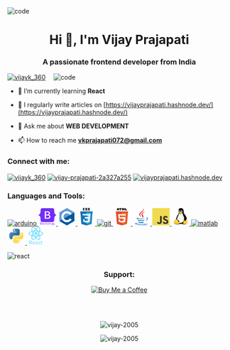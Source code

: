 <img src="https://www.pramukhdigital.com/wp-content/uploads/2018/07/New-PNC-Animated-Banners.gif" alt="code">
<h1 align="center">Hi 👋, I'm Vijay Prajapati</h1>
<h3 align="center">A passionate frontend developer from India</h3>
<img align="right" width="400" src="https://raw.githubusercontent.com/gist/MedRedha/fd8e2481bde2610c96b9aafde543879c/raw/88624e8d31c4295973dcb7c900dacf0edc0a6d99/coding.gif" alt="code">


<p align="left"> <a href="https://twitter.com/vijayk_360" target="blank"><img src="https://img.shields.io/twitter/follow/vijayk_360?logo=twitter&style=for-the-badge" alt="vijayk_360" /></a> </p>

- 🌱 I’m currently learning **React**

- 📝 I regularly write articles on [https://vijayprajapati.hashnode.dev/](https://vijayprajapati.hashnode.dev/)

- 💬 Ask me about **WEB DEVELOPMENT**

- 📫 How to reach me **vkprajapati072@gmail.com**

<h3 align="left">Connect with me:</h3>
<p align="left">
<a href="https://twitter.com/vijayk_360" target="blank"><img align="center" src="https://raw.githubusercontent.com/rahuldkjain/github-profile-readme-generator/master/src/images/icons/Social/twitter.svg" alt="vijayk_360" height="30" width="40" /></a>
<a href="https://linkedin.com/in/vijay-prajapati-2a327a255" target="blank"><img align="center" src="https://raw.githubusercontent.com/rahuldkjain/github-profile-readme-generator/master/src/images/icons/Social/linked-in-alt.svg" alt="vijay-prajapati-2a327a255" height="30" width="40" /></a>
<a href="https://hashnode.com/vijayprajapati.hashnode.dev" target="blank"><img align="center" src="https://raw.githubusercontent.com/rahuldkjain/github-profile-readme-generator/master/src/images/icons/Social/hashnode.svg" alt="vijayprajapati.hashnode.dev" height="30" width="40" /></a>
</p>

<h3 align="left">Languages and Tools:</h3>
<p align="left"> <a href="https://www.arduino.cc/" target="_blank" rel="noreferrer"> <img src="https://cdn.worldvectorlogo.com/logos/arduino-1.svg" alt="arduino" width="40" height="40"/> </a> <a href="https://getbootstrap.com" target="_blank" rel="noreferrer"> <img src="https://raw.githubusercontent.com/devicons/devicon/master/icons/bootstrap/bootstrap-plain-wordmark.svg" alt="bootstrap" width="40" height="40"/> </a> <a href="https://www.cprogramming.com/" target="_blank" rel="noreferrer"> <img src="https://raw.githubusercontent.com/devicons/devicon/master/icons/c/c-original.svg" alt="c" width="40" height="40"/> </a> <a href="https://www.w3schools.com/css/" target="_blank" rel="noreferrer"> <img src="https://raw.githubusercontent.com/devicons/devicon/master/icons/css3/css3-original-wordmark.svg" alt="css3" width="40" height="40"/> </a> <a href="https://git-scm.com/" target="_blank" rel="noreferrer"> <img src="https://www.vectorlogo.zone/logos/git-scm/git-scm-icon.svg" alt="git" width="40" height="40"/> </a> <a href="https://www.w3.org/html/" target="_blank" rel="noreferrer"> <img src="https://raw.githubusercontent.com/devicons/devicon/master/icons/html5/html5-original-wordmark.svg" alt="html5" width="40" height="40"/> </a> <a href="https://www.java.com" target="_blank" rel="noreferrer"> <img src="https://raw.githubusercontent.com/devicons/devicon/master/icons/java/java-original.svg" alt="java" width="40" height="40"/> </a> <a href="https://developer.mozilla.org/en-US/docs/Web/JavaScript" target="_blank" rel="noreferrer"> <img src="https://raw.githubusercontent.com/devicons/devicon/master/icons/javascript/javascript-original.svg" alt="javascript" width="40" height="40"/> </a> <a href="https://www.linux.org/" target="_blank" rel="noreferrer"> <img src="https://raw.githubusercontent.com/devicons/devicon/master/icons/linux/linux-original.svg" alt="linux" width="40" height="40"/> </a> <a href="https://www.mathworks.com/" target="_blank" rel="noreferrer"> <img src="https://upload.wikimedia.org/wikipedia/commons/2/21/Matlab_Logo.png" alt="matlab" width="40" height="40"/> </a> <a href="https://www.python.org" target="_blank" rel="noreferrer"> <img src="https://raw.githubusercontent.com/devicons/devicon/master/icons/python/python-original.svg" alt="python" width="40" height="40"/> </a> <a href="https://reactjs.org/" target="_blank" rel="noreferrer"> <img src="https://raw.githubusercontent.com/devicons/devicon/master/icons/react/react-original-wordmark.svg" alt="react" width="40" height="40"/> </a> </p> <img src="https://w7.pngwing.com/pngs/914/758/png-transparent-github-social-media-computer-icons-logo-android-github-logo-computer-wallpaper-banner-thumbnail.png" alt="react" width="40" height="40"/> </a> </p>

<h3 align="center">Support:</h3>
<p align="center">
  <a href="https://www.buymeacoffee.com/vijayk_360">
    <img src="https://cdn.buymeacoffee.com/buttons/v2/default-yellow.png" height="50" width="210" alt="Buy Me a Coffee" />
  </a>
</p>
<br><br>

<p align="center">
  <img src="https://github-readme-stats.vercel.app/api?username=vijay-2005&show_icons=true&locale=en" alt="vijay-2005" />
</p>


<p align="center">
        <img src="https://github-readme-streak-stats.herokuapp.com/?user=vijay-2005&" alt="vijay-2005" />
</p>

